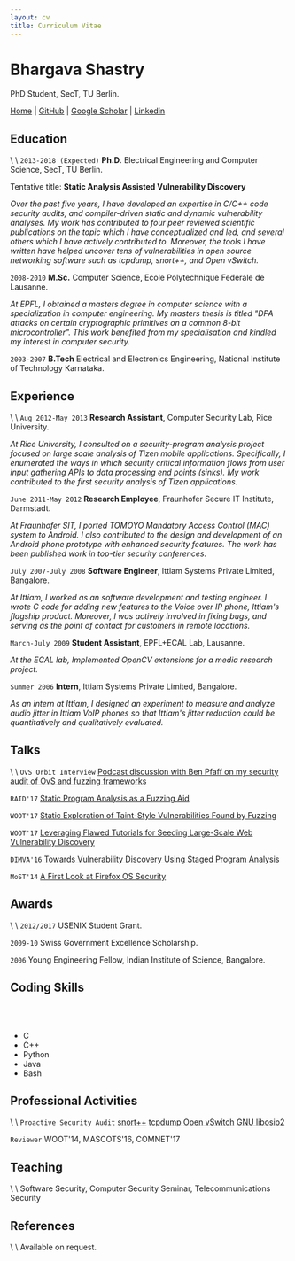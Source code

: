 ```yaml
---
layout: cv
title: Curriculum Vitae
---
```

# Bhargava Shastry
PhD Student, SecT, TU Berlin.

<div id="webaddress">
<a href="/index.html">Home</a>
| <i class="fa fa-github"></i> <a href="https://github.com/bshastry">GitHub</a>
| <i class="fa fa-google"></i> <a href="https://scholar.google.com/citations?hl=en&user=lsdZxf8AAAAJ&view_op=list_works&sortby=pubdate">Google Scholar</a>
| <i class="fa fa-linkedin-square"></i> <a href="https://www.linkedin.com/in/bhargavashastry">Linkedin</a>
</div>

## Education
\\
\\
`2013-2018 (Expected)`
__Ph.D__. Electrical Engineering and Computer Science, SecT, TU Berlin.

Tentative title: __Static Analysis Assisted Vulnerability Discovery__

*Over the past five years, I have developed an expertise in C/C++ code security audits, and compiler-driven static and dynamic vulnerability analyses. My work has contributed to four peer reviewed scientific publications on the topic which I have conceptualized and led, and several others which I have actively contributed to. Moreover, the tools I have written have helped uncover tens of vulnerabilities in open source networking software such as tcpdump, snort++, and Open vSwitch.*

`2008-2010`
__M.Sc.__ Computer Science, Ecole Polytechnique Federale de Lausanne.

*At EPFL, I obtained a masters degree in computer science with a specialization in computer engineering. My masters thesis is titled "DPA attacks on certain cryptographic primitives on a common 8-bit microcontroller". This work benefited from my specialisation and kindled my interest in computer security.*

`2003-2007`
__B.Tech__ Electrical and Electronics Engineering, National Institute of Technology Karnataka.

## Experience
\\
\\
`Aug 2012-May 2013`
__Research Assistant__, Computer Security Lab, Rice University.

*At Rice University, I consulted on a security-program analysis project focused on large scale analysis of Tizen mobile applications. Specifically, I enumerated the ways in which security critical information flows from user input gathering APIs to data processing end points (sinks). My work contributed to the first security analysis of Tizen applications.*

`June 2011-May 2012`
__Research Employee__, Fraunhofer Secure IT Institute, Darmstadt.

*At Fraunhofer SIT, I ported TOMOYO Mandatory Access Control (MAC) system to Android. I also contributed to the design and development of an Android phone prototype with enhanced security features. The work has been published work in top-tier security conferences.*

`July 2007-July 2008`
__Software Engineer__, Ittiam Systems Private Limited, Bangalore.

*At Ittiam, I worked as an software development and testing engineer. I wrote C code for adding new features to the Voice over IP phone, Ittiam's flagship product. Moreover, I was actively involved in fixing bugs, and serving as the point of contact for customers in remote locations.*

`March-July 2009`
__Student Assistant__, EPFL+ECAL Lab, Lausanne.

*At the ECAL lab, Implemented OpenCV extensions for a media research project.*

`Summer 2006`
__Intern__, Ittiam Systems Private Limited, Bangalore.

*As an intern at Ittiam, I designed an experiment to measure and analyze audio jitter in Ittiam VoIP phones so that Ittiam's jitter reduction could be quantitatively and qualitatively evaluated.*

## Talks
\\
\\
`OvS Orbit Interview`
[Podcast discussion with Ben Pfaff on my security audit of OvS and fuzzing frameworks][10]

`RAID'17`
[Static Program Analysis as a Fuzzing Aid][1]

`WOOT'17`
[Static Exploration of Taint-Style Vulnerabilities Found by Fuzzing][2]

`WOOT'17`
[Leveraging Flawed Tutorials for Seeding Large-Scale Web Vulnerability Discovery][3]

`DIMVA'16`
[Towards Vulnerability Discovery Using Staged Program Analysis][4]

`MoST'14`
[A First Look at Firefox OS Security][5]

## Awards
\\
\\
`2012/2017`
USENIX Student Grant.

`2009-10`
Swiss Government Excellence Scholarship.

`2006`
Young Engineering Fellow, Indian Institute of Science, Bangalore.

## Coding Skills
<br><br>

* C
* C++
* Python
* Java
* Bash

## Professional Activities
\\
\\
`Proactive Security Audit`
[snort++][6]
[tcpdump][7]
[Open vSwitch][8]
[GNU libosip2][9]

`Reviewer`
WOOT'14, MASCOTS'16, COMNET'17


## Teaching
\\
\\
Software Security, Computer Security Seminar, Telecommunications Security

## References
\\
\\
Available on request.


[1]: http://users.sec.t-labs.tu-berlin.de/~bshastry/raid17_slidedeck.pdf
[2]: https://www.usenix.org/conference/woot17/workshop-program/presentation/shastry
[3]: https://www.usenix.org/conference/woot17/workshop-program/presentation/unruh
[4]: http://users.sec.t-labs.tu-berlin.de/~bshastry/melange_slides.pdf
[5]: http://users.sec.t-labs.tu-berlin.de/~bshastry/ffos_slides_tub.pdf
[6]: http://blog.snort.org/2017/05/snort-vulnerabilities-found.html
[7]: http://www.tcpdump.org/
[8]: https://mail.openvswitch.org/pipermail/ovs-announce/2016-March/000082.html
[9]: https://www.securityfocus.com/bid/92921
[10]: https://ovsorbit.org/#e43
